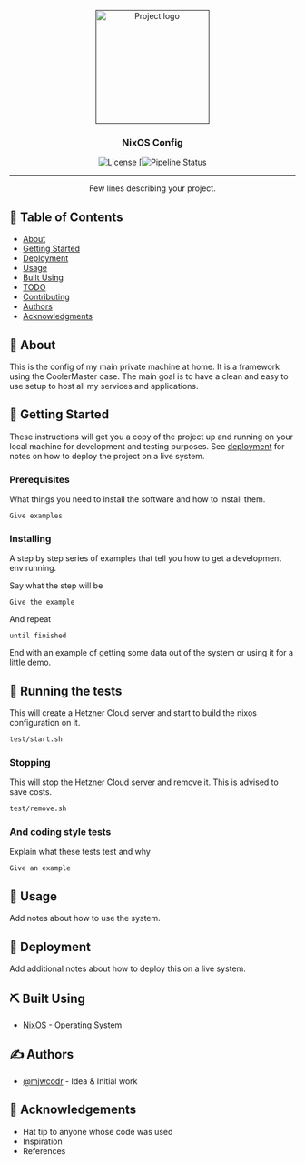 <p align="center">
  <a href="" rel="noopener">
 <img width=200px height=200px src="https://i.imgur.com/6wj0hh6.jpg" alt="Project logo"></a>
</p>

<h3 align="center"> NixOS Config </h3>

<div align="center">

  [![License](https://img.shields.io/badge/license-MIT-blue.svg)](/LICENSE)
  [![Pipeline Status](https://git.mjwcodr.de/{mjwcodr}/{nixos-config}/actions/workflows/{bump.yml}/badge.svg?branch={main})

</div>

---

<!--
    #TODO: Add more info to the README.md
-->

<p align="center"> Few lines describing your project.
    <br>
</p>

## 📝 Table of Contents
- [About](#about)
- [Getting Started](#getting_started)
- [Deployment](#deployment)
- [Usage](#usage)
- [Built Using](#built_using)
- [TODO](../TODO.md)
- [Contributing](../CONTRIBUTING.md)
- [Authors](#authors)
- [Acknowledgments](#acknowledgement)

## 🧐 About <a name = "about"></a>
This is the config of my main private machine at home. It is a framework using the CoolerMaster case.
The main goal is to have a clean and easy to use setup to host all my services and applications.

## 🏁 Getting Started <a name = "getting_started"></a>
These instructions will get you a copy of the project up and running on your local machine for development and testing purposes. See [deployment](#deployment) for notes on how to deploy the project on a live system.

### Prerequisites
What things you need to install the software and how to install them.

```
Give examples
```

### Installing
A step by step series of examples that tell you how to get a development env running.

Say what the step will be

```
Give the example
```

And repeat

```
until finished
```

End with an example of getting some data out of the system or using it for a little demo.

## 🔧 Running the tests <a name = "tests"></a>

This will create a Hetzner Cloud server and start to build the nixos configuration on it.

```bash
test/start.sh
```

### Stopping

This will stop the Hetzner Cloud server and remove it. This is advised to save costs.

```bash
test/remove.sh
```


### And coding style tests
Explain what these tests test and why

```
Give an example
```

## 🎈 Usage <a name="usage"></a>
Add notes about how to use the system.

## 🚀 Deployment <a name = "deployment"></a>
Add additional notes about how to deploy this on a live system.

## ⛏️ Built Using <a name = "built_using"></a>
- [NixOS](https://nixos.org) - Operating System

## ✍️ Authors <a name = "authors"></a>
- [@mjwcodr](https://mjwcodr.de) - Idea & Initial work

## 🎉 Acknowledgements <a name = "acknowledgement"></a>
- Hat tip to anyone whose code was used
- Inspiration
- References

